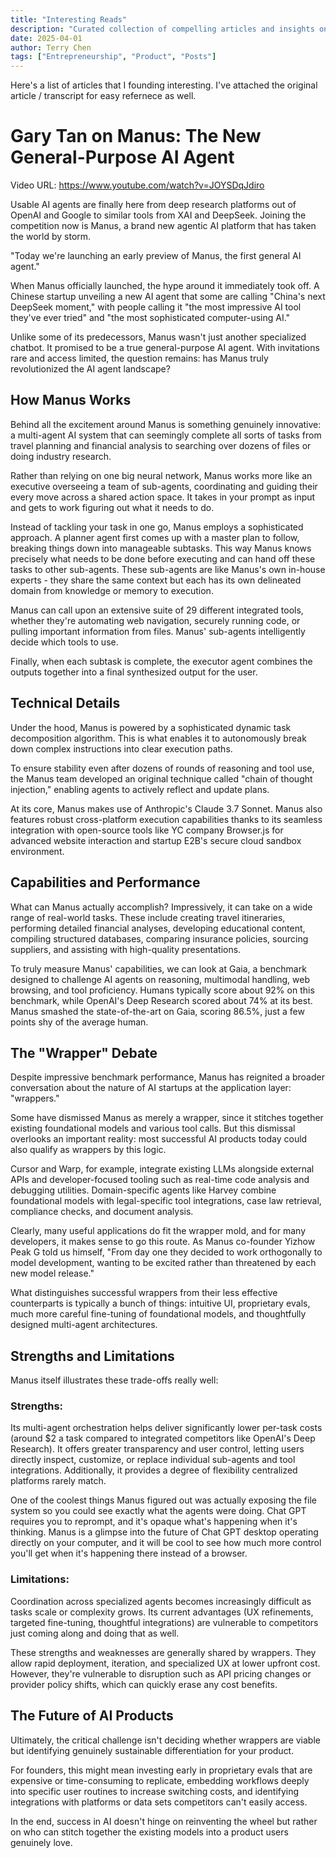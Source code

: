 ```yaml
---
title: "Interesting Reads"
description: "Curated collection of compelling articles and insights on AI agents, entrepreneurship, and product development. Features analysis of breakthrough AI tools and emerging trends."
date: 2025-04-01
author: Terry Chen
tags: ["Entrepreneurship", "Product", "Posts"]
---
```


Here's a list of articles that I founding interesting. I've attached the original article / transcript for easy refernece as well.

# Gary Tan on Manus: The New General-Purpose AI Agent
Video URL: https://www.youtube.com/watch?v=JOYSDqJdiro

Usable AI agents are finally here from deep research platforms out of OpenAI and Google to similar tools from XAI and DeepSeek. Joining the competition now is Manus, a brand new agentic AI platform that has taken the world by storm.

"Today we're launching an early preview of Manus, the first general AI agent."

When Manus officially launched, the hype around it immediately took off. A Chinese startup unveiling a new AI agent that some are calling "China's next DeepSeek moment," with people calling it "the most impressive AI tool they've ever tried" and "the most sophisticated computer-using AI."

Unlike some of its predecessors, Manus wasn't just another specialized chatbot. It promised to be a true general-purpose AI agent. With invitations rare and access limited, the question remains: has Manus truly revolutionized the AI agent landscape?

## How Manus Works

Behind all the excitement around Manus is something genuinely innovative: a multi-agent AI system that can seemingly complete all sorts of tasks from travel planning and financial analysis to searching over dozens of files or doing industry research.

Rather than relying on one big neural network, Manus works more like an executive overseeing a team of sub-agents, coordinating and guiding their every move across a shared action space. It takes in your prompt as input and gets to work figuring out what it needs to do.

Instead of tackling your task in one go, Manus employs a sophisticated approach. A planner agent first comes up with a master plan to follow, breaking things down into manageable subtasks. This way Manus knows precisely what needs to be done before executing and can hand off these tasks to other sub-agents. These sub-agents are like Manus's own in-house experts - they share the same context but each has its own delineated domain from knowledge or memory to execution.

Manus can call upon an extensive suite of 29 different integrated tools, whether they're automating web navigation, securely running code, or pulling important information from files. Manus' sub-agents intelligently decide which tools to use.

Finally, when each subtask is complete, the executor agent combines the outputs together into a final synthesized output for the user.

## Technical Details

Under the hood, Manus is powered by a sophisticated dynamic task decomposition algorithm. This is what enables it to autonomously break down complex instructions into clear execution paths.

To ensure stability even after dozens of rounds of reasoning and tool use, the Manus team developed an original technique called "chain of thought injection," enabling agents to actively reflect and update plans.

At its core, Manus makes use of Anthropic's Claude 3.7 Sonnet. Manus also features robust cross-platform execution capabilities thanks to its seamless integration with open-source tools like YC company Browser.js for advanced website interaction and startup E2B's secure cloud sandbox environment.

## Capabilities and Performance

What can Manus actually accomplish? Impressively, it can take on a wide range of real-world tasks. These include creating travel itineraries, performing detailed financial analyses, developing educational content, compiling structured databases, comparing insurance policies, sourcing suppliers, and assisting with high-quality presentations.

To truly measure Manus' capabilities, we can look at Gaia, a benchmark designed to challenge AI agents on reasoning, multimodal handling, web browsing, and tool proficiency. Humans typically score about 92% on this benchmark, while OpenAI's Deep Research scored about 74% at its best. Manus smashed the state-of-the-art on Gaia, scoring 86.5%, just a few points shy of the average human.

## The "Wrapper" Debate

Despite impressive benchmark performance, Manus has reignited a broader conversation about the nature of AI startups at the application layer: "wrappers."

Some have dismissed Manus as merely a wrapper, since it stitches together existing foundational models and various tool calls. But this dismissal overlooks an important reality: most successful AI products today could also qualify as wrappers by this logic.

Cursor and Warp, for example, integrate existing LLMs alongside external APIs and developer-focused tooling such as real-time code analysis and debugging utilities. Domain-specific agents like Harvey combine foundational models with legal-specific tool integrations, case law retrieval, compliance checks, and document analysis.

Clearly, many useful applications do fit the wrapper mold, and for many developers, it makes sense to go this route. As Manus co-founder Yizhow Peak G told us himself, "From day one they decided to work orthogonally to model development, wanting to be excited rather than threatened by each new model release."

What distinguishes successful wrappers from their less effective counterparts is typically a bunch of things: intuitive UI, proprietary evals, much more careful fine-tuning of foundational models, and thoughtfully designed multi-agent architectures.

## Strengths and Limitations

Manus itself illustrates these trade-offs really well:

### Strengths:

Its multi-agent orchestration helps deliver significantly lower per-task costs (around $2 a task compared to integrated competitors like OpenAI's Deep Research). It offers greater transparency and user control, letting users directly inspect, customize, or replace individual sub-agents and tool integrations. Additionally, it provides a degree of flexibility centralized platforms rarely match.

One of the coolest things Manus figured out was actually exposing the file system so you could see exactly what the agents were doing. Chat GPT requires you to reprompt, and it's opaque what's happening when it's thinking. Manus is a glimpse into the future of Chat GPT desktop operating directly on your computer, and it will be cool to see how much more control you'll get when it's happening there instead of a browser.

### Limitations:

Coordination across specialized agents becomes increasingly difficult as tasks scale or complexity grows. Its current advantages (UX refinements, targeted fine-tuning, thoughtful integrations) are vulnerable to competitors just coming along and doing that as well.

These strengths and weaknesses are generally shared by wrappers. They allow rapid deployment, iteration, and specialized UX at lower upfront cost. However, they're vulnerable to disruption such as API pricing changes or provider policy shifts, which can quickly erase any cost benefits.

## The Future of AI Products

Ultimately, the critical challenge isn't deciding whether wrappers are viable but identifying genuinely sustainable differentiation for your product.

For founders, this might mean investing early in proprietary evals that are expensive or time-consuming to replicate, embedding workflows deeply into specific user routines to increase switching costs, and identifying integrations with platforms or data sets competitors can't easily access.

In the end, success in AI doesn't hinge on reinventing the wheel but rather on who can stitch together the existing models into a product users genuinely love.